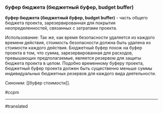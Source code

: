 ### буфер бюджета (бюджетный буфер, budget buffer)

**буфер бюджета (бюджетный буфер, budget buffer)** - часть общего бюджета проекта, зарезервированная для покрытия неопределенностей, связанных с затратами проекта.

Использование: Так же, как время безопасности удаляется из каждого времени действия, стоимость безопасности должна быть удалена из стоимости каждого действия. Бюджетный буфер похож на буфер проекта в том, что сумма, зарезервированная для расходов, превышающих предполагаемые, является резервом для защиты бюджета проекта в целом. Подобно временному буферу проекта, бюджетный буфер проекта должен быть существенно меньше суммы индивидуальных бюджетных резервов для каждого вида деятельности.

Синоним: [[буфер стоимости]].

#ccpm

------------------------------------------------------------------------

#translated
